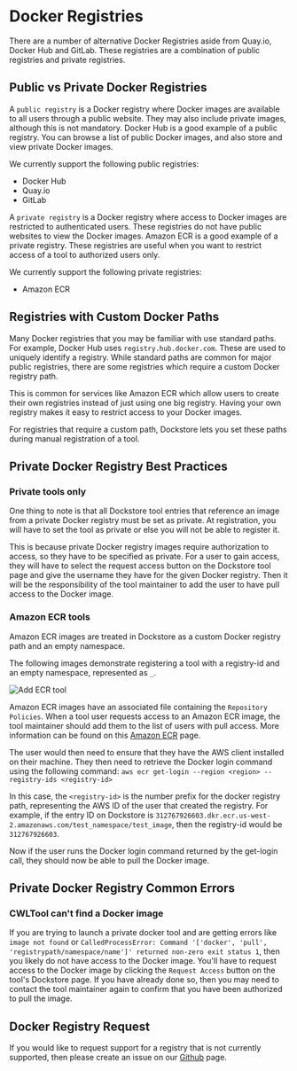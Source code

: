 # Docker Registries

There are a number of alternative Docker Registries aside from Quay.io, Docker Hub and GitLab. These registries are a combination of public registries and private registries.

## Public vs Private Docker Registries

A `public registry` is a Docker registry where Docker images are available to all users through a public website. They may also include private images, although this is not mandatory. Docker Hub is a good example of a public registry. You can browse a list of public Docker images, and also store and view private Docker images.

We currently support the following public registries:
* Docker Hub
* Quay.io
* GitLab

A `private registry` is a Docker registry where access to Docker images are restricted to authenticated users. These registries do not have public websites to view the Docker images. Amazon ECR is a good example of a private registry. These registries are useful when you want to restrict access of a tool to authorized users only.

We currently support the following private registries:
* Amazon ECR

## Registries with Custom Docker Paths
Many Docker registries that you may be familiar with use standard paths. For example, Docker Hub uses `registry.hub.docker.com`. These are used to uniquely identify a registry. While standard paths are common for major public registries, there are some registries which require a custom Docker registry path.

This is common for services like Amazon ECR which allow users to create their own registries instead of just using one big registry. Having your own registry makes it easy to restrict access to your Docker images.

For registries that require a custom path, Dockstore lets you set these paths during manual registration of a tool.


## Private Docker Registry Best Practices

### Private tools only

One thing to note is that all Dockstore tool entries that reference an image from a private Docker registry must be set as private. At registration, you will have to set the tool as private or else you will not be able to register it.

This is because private Docker registry images require authorization to access, so they have to be specified as private. For a user to gain access, they will have to select the request access button on the Dockstore tool page and give the username they have for the given Docker registry. Then it will be the responsibility of the tool maintainer to add the user to have pull access to the Docker image.

### Amazon ECR tools

Amazon ECR images are treated in Dockstore as a custom Docker registry path and an empty namespace.

The following images demonstrate registering a tool with a registry-id and an empty namespace, represented as `_`.

![Add ECR tool](/assets/images/docs/ecr.png)

Amazon ECR images have an associated file containing the `Repository Policies`. When a tool user requests access to an Amazon ECR image, the tool maintainer should add them to the list of users with pull access. More information can be found on this [Amazon ECR](https://docs.aws.amazon.com/AmazonECR/latest/userguide/RepositoryPolicyExamples.html#IAM_allow_other_accounts) page.

The user would then need to ensure that they have the AWS client installed on their machine. They then need to retrieve the Docker login command using the following command:
`aws ecr get-login --region <region> --registry-ids <registry-id>`

In this case, the `<registry-id>` is the number prefix for the docker registry path, representing the AWS ID of the user that created the registry. For example, if the entry ID on Dockstore is `312767926603.dkr.ecr.us-west-2.amazonaws.com/test_namespace/test_image`, then the registry-id would be `312767926603`.

Now if the user runs the Docker login command returned by the get-login call, they should now be able to pull the Docker image.

## Private Docker Registry Common Errors

### CWLTool can't find a Docker image
If you are trying to launch a private docker tool and are getting errors like `image not found` or `CalledProcessError: Command '['docker', 'pull', 'registrypath/namespace/name']' returned non-zero exit status 1`, then you likely do not have access to the Docker image. You'll have to request access to the Docker image by clicking the `Request Access` button on the tool's Dockstore page. If you have already done so, then you may need to contact the tool maintainer again to confirm that you have been authorized to pull the image.


## Docker Registry Request

If you would like to request support for a registry that is not currently supported, then please create an issue on our [Github](https://github.com/dockstore/dockstore/issues) page.
